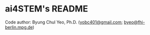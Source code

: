 ai4STEM's README
========================================

Code author: Byung Chul Yeo, Ph.D. (yobc401@gmail.com; byeo@fhi-berlin.mpg.de)

